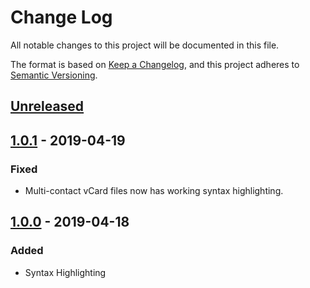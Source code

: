 # Change Log

All notable changes to this project will be documented in this file.

The format is based on [Keep a Changelog](https://keepachangelog.com/en/1.0.0/),
and this project adheres to [Semantic Versioning](https://semver.org/spec/v2.0.0.html).

## [Unreleased]

## [1.0.1] - 2019-04-19

### Fixed

* Multi-contact vCard files now has working syntax highlighting.

## [1.0.0] - 2019-04-18

### Added

* Syntax Highlighting

[Unreleased]: https://github.com/cstrachan88/vscode-vcard/compare/v1.0.1...HEAD
[1.0.1]: https://github.com/cstrachan88/vscode-vcard/releases/tag/v1.0.1
[1.0.0]: https://github.com/cstrachan88/vscode-vcard/releases/tag/v1.0.0
